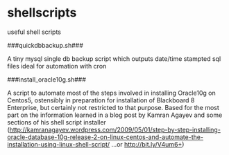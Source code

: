 shellscripts
============

useful shell scripts


###quickdbbackup.sh###  

A tiny mysql single db backup script which outputs date/time stampted sql files ideal for automation with cron


###install_oracle10g.sh###  

A script to automate most of the steps involved in installing Oracle10g on Centos5, ostensibly in preparation for installation of Blackboard 8 Enterprise, but certainly not restricted to that purpose. 
Based for the most part on the information learned in a blog post by Kamran Agayev and some sections of his shell script installer (http://kamranagayev.wordpress.com/2009/05/01/step-by-step-installing-oracle-database-10g-release-2-on-linux-centos-and-automate-the-installation-using-linux-shell-script/  ...or http://bit.ly/V4um6+)
